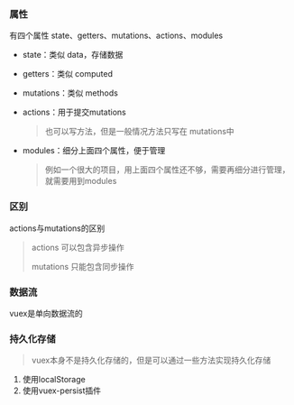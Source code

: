 ### 属性

有四个属性 state、getters、mutations、actions、modules

- state：类似 data，存储数据

- getters：类似 computed

- mutations：类似 methods

- actions：用于提交mutations

  >也可以写方法，但是一般情况方法只写在 mutations中

- modules：细分上面四个属性，便于管理

  > 例如一个很大的项目，用上面四个属性还不够，需要再细分进行管理，就需要用到modules

### 区别

actions与mutations的区别

> actions 可以包含异步操作
>
> mutations 只能包含同步操作

### 数据流

vuex是单向数据流的

### 持久化存储

> vuex本身不是持久化存储的，但是可以通过一些方法实现持久化存储

1. 使用localStorage
2. 使用vuex-persist插件